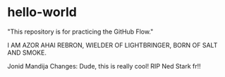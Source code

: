# hello-world
"This repository is for practicing the GitHub Flow."


I AM AZOR AHAI REBRON, WIELDER OF LIGHTBRINGER, BORN OF SALT AND SMOKE.

Jonid Mandija Changes:
Dude, this is really cool! RIP Ned Stark fr!!
